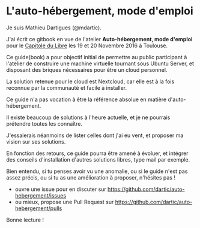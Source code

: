# L'auto-hébergement, mode d'emploi

Je suis Mathieu Dartigues (@mdartic).

J'ai écrit ce gitbook en vue de l'atelier 
**Auto-hébergement, mode d'emploi**
pour le [Capitole du Libre](https://www.capitoledulibre.org/)
les 19 et 20 Novembre 2016 à Toulouse.

Ce guide(book) a pour objectif initial 
de permettre au public participant à l'atelier
de construire une machine virtuelle tournant sous Ubuntu Server, 
et disposant des briques nécessaires pour être un cloud personnel.

La solution retenue pour le cloud est Nextcloud, 
car elle est à la fois reconnue par la communauté et facile à installer.

Ce guide n'a pas vocation à être la référence absolue en matière d'auto-hébergement.

Il existe beaucoup de solutions à l'heure actuelle,
et je ne pourrais prétendre toutes les connaître.

J'essaierais néanmoins de lister celles dont j'ai eu vent, 
et proposer ma vision sur ses solutions. 

En fonction des retours, ce guide pourra être amené à évoluer,
et intégrer des conseils d'installation d'autres solutions libres, 
type mail par exemple.

Bien entendu, 
si tu penses avoir vu une anomalie, 
ou si le guide n'est pas assez précis,
ou si tu as une amélioration à proposer, 
n'hésites pas !

- ouvre une issue pour en discuter sur <https://github.com/dartic/auto-hebergement/issues>
- ou mieux, propose une Pull Request sur <https://github.com/dartic/auto-hebergement/pulls>

Bonne lecture !